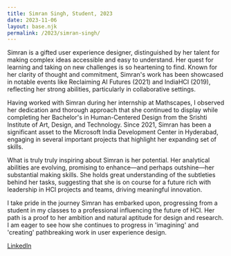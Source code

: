 ```yaml
---
title: Simran Singh, Student, 2023
date: 2023-11-06
layout: base.njk
permalink: /2023/simran-singh/
--- 
```


Simran is a gifted user experience designer, distinguished by her talent for making complex ideas accessible and easy to understand. Her quest for learning and taking on new challenges is so heartening to find. Known for her clarity of thought and commitment, Simran's work has been showcased in notable events like Reclaiming AI Futures (2021) and IndiaHCI (2019), reflecting her strong abilities, particularly in collaborative settings.

Having worked with Simran during her internship at Mathscapes, I observed her dedication and thorough approach that she continued to display while completing her Bachelor's in Human-Centered Design from the Srishti Institute of Art, Design, and Technology. Since 2021, Simran has been a significant asset to the Microsoft India Development Center in Hyderabad, engaging in several important projects that highlight her expanding set of skills.

What is truly truly inspiring about Simran is her potential. Her analytical abilities are evolving, promising to enhance—and perhaps outshine—her substantial making skills. She holds great understanding of the subtleties behind her tasks, suggesting that she is on course for a future rich with leadership in HCI projects and teams, driving meaningful innovation.

I take pride in the journey Simran has embarked upon, progressing from a student in my classes to a professional influencing the future of HCI. Her path is a proof to her ambition and natural aptitude for design and research. I am eager to see how she continues to progress in 'imagining' and 'creating' pathbreaking work in user experience design.

[LinkedIn](https://www.linkedin.com/in/simran-singh-7bba87137)